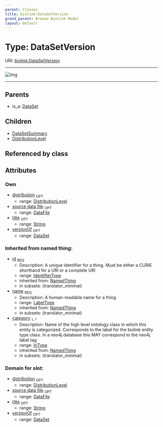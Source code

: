 ```yaml
---
parent: Classes
title: biolink:DataSetVersion
grand_parent: Browse Biolink Model
layout: default
---
```


# Type: DataSetVersion




URI: [biolink:DataSetVersion](https://w3id.org/biolink/vocab/DataSetVersion)


---

![img](http://yuml.me/diagram/nofunky;dir:TB/class/[DistributionLevel]%3Cdistribution%200..1-%20[DataSetVersion%7Ctitle:string%20%3F;id(i):identifier_type;name(i):label_type;category(i):iri_type%20%2B],%20[DataSet]%3CversionOf%200..1-%20[DataSetVersion],%20[DataFile]%3Csource%20data%20file%200..1-%20[DataSetVersion],%20[DataSetVersion]%5E-[DistributionLevel],%20[DataSetVersion]%5E-[DataSetSummary],%20[DataSet]%5E-[DataSetVersion])

---


## Parents

 *  is_a: [DataSet](DataSet.md)

## Children

 * [DataSetSummary](DataSetSummary.md)
 * [DistributionLevel](DistributionLevel.md)

## Referenced by class


## Attributes


### Own

 * [distribution](distribution.md)  <sub>OPT</sub>
    * range: [DistributionLevel](DistributionLevel.md)
 * [source data file](source_data_file.md)  <sub>OPT</sub>
    * range: [DataFile](DataFile.md)
 * [title](title.md)  <sub>OPT</sub>
    * range: [String](types/String.md)
 * [versionOf](versionOf.md)  <sub>OPT</sub>
    * range: [DataSet](DataSet.md)

### Inherited from named thing:

 * [id](id.md)  <sub>REQ</sub>
    * Description: A unique identifier for a thing. Must be either a CURIE shorthand for a URI or a complete URI
    * range: [IdentifierType](types/IdentifierType.md)
    * inherited from: [NamedThing](NamedThing.md)
    * in subsets: (translator_minimal)
 * [name](name.md)  <sub>REQ</sub>
    * Description: A human-readable name for a thing
    * range: [LabelType](types/LabelType.md)
    * inherited from: [NamedThing](NamedThing.md)
    * in subsets: (translator_minimal)
 * [category](category.md)  <sub>1..*</sub>
    * Description: Name of the high level ontology class in which this entity is categorized. Corresponds to the label for the biolink entity type class. In a neo4j database this MAY correspond to the neo4j label tag
    * range: [IriType](types/IriType.md)
    * inherited from: [NamedThing](NamedThing.md)
    * in subsets: (translator_minimal)

### Domain for slot:

 * [distribution](distribution.md)  <sub>OPT</sub>
    * range: [DistributionLevel](DistributionLevel.md)
 * [source data file](source_data_file.md)  <sub>OPT</sub>
    * range: [DataFile](DataFile.md)
 * [title](title.md)  <sub>OPT</sub>
    * range: [String](types/String.md)
 * [versionOf](versionOf.md)  <sub>OPT</sub>
    * range: [DataSet](DataSet.md)
